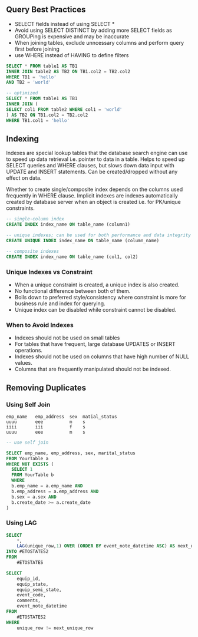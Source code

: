 ## Query Best Practices

- SELECT fields instead of using SELECT \*
- Avoid using SELECT DISTINCT by adding more SELECT fields as GROUPing is expensive and may be inaccurate
- When joining tables, exclude unncessary columns and perform query first before joining
- use WHERE instead of HAVING to define filters

```sql
SELECT * FROM table1 AS TB1
INNER JOIN table2 AS TB2 ON TB1.col2 = TB2.col2
WHERE TB1 = 'hello'
AND TB2 = 'world'

-- optimized
SELECT * FROM table1 AS TB1
INNER JOIN (
SELECT col1 FROM table2 WHERE col1 = 'world'
) AS TB2 ON TB1.col2 = TB2.col2
WHERE TB1.col1 = 'hello'
```

## Indexing

Indexes are special lookup tables that the database search engine can use to speed up data retrieval i.e. pointer to data in a table. Helps to speed up SELECT queries and WHERE clauses, but slows down data input with UPDATE and INSERT statements. Can be created/dropped without any effect on data.

Whether to create single/composite index depends on the columns used frequently in WHERE clause. Implicit indexes are indexes automatically created by database server when an object is created i.e. for PK/unique constraints.

```sql
-- single-column index
CREATE INDEX index_name ON table_name (column1)

-- unique indexes; can be used for both performance and data integrity (no duplicates)
CREATE UNIQUE INDEX index_name ON table_name (column_name)

-- composite indexes
CREATE INDEX index_name ON table_name (col1, col2)
```

### Unique Indexes vs Constraint

- When a unique constraint is created, a unique index is also created.
- No functional difference between both of them.
- Boils down to preferred style/consistency where constraint is more for business rule and index for querying.
- Unique index can be disabled while constraint cannot be disabled.

### When to Avoid Indexes

- Indexes should not be used on small tables
- For tables that have frequent, large database UPDATES or INSERT operations.
- Indexes should not be used on columns that have high number of NULL values.
- Columns that are frequently manipulated should not be indexed.

## Removing Duplicates

### Using Self Join

```
emp_name   emp_address  sex  matial_status  
uuuu       eee          m    s
iiii       iii          f    s
uuuu       eee          m    s
```

```sql
-- use self join

SELECT emp_name, emp_address, sex, marital_status
FROM YourTable a
WHERE NOT EXISTS (
  SELECT 1 
  FROM YourTable b
  WHERE 
  b.emp_name = a.emp_name AND
  b.emp_address = a.emp_address AND
  b.sex = a.sex AND
  b.create_date >= a.create_date
)
```

### Using LAG

```sql
SELECT
    *,
    LAG(unique_row,1) OVER (ORDER BY event_note_datetime ASC) AS next_unique_row 
INTO #ETOSTATES2
FROM 
    #ETOSTATES

SELECT
    equip_id,
    equip_state,
    equip_semi_state,
    event_code,
    comments,
    event_note_datetime
FROM
    #ETOSTATES2
WHERE
    unique_row != next_unique_row
```
